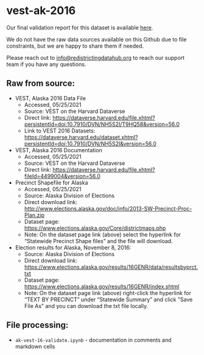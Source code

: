 # vest-ak-2016

Our final validation report for this dataset is available [here](https://redistrictingdatahub.org/dataset/vest-2016-alaska-precinct-and-election-results/).

We do not have the raw data sources available on this Github due to file constraints, but we are happy to share them if needed.

Please reach out to info@redistrictingdatahub.org to reach our support team if you have any questions.

## Raw from source:

- VEST, Alaska 2016 Data File  
    - Accessed, 05/25/2021
    - Source: VEST on the Harvard Dataverse
    - Direct link:
https://dataverse.harvard.edu/file.xhtml?persistentId=doi:10.7910/DVN/NH5S2I/T9HQ58&version=56.0
    - Link to VEST 2016 Datasets:
https://dataverse.harvard.edu/dataset.xhtml?persistentId=doi:10.7910/DVN/NH5S2I&version=56.0
- VEST, Alaska 2016 Documentation
    - Accessed, 05/25/2021
    - Source: VEST on the Harvard Dataverse
    - Direct link:
https://dataverse.harvard.edu/file.xhtml?fileId=4499004&version=56.0
- Precinct Shapefile for Alaska
    - Accessed, 05/25/2021
    - Source: Alaska Division of Elections
    - Direct download link:
http://www.elections.alaska.gov/doc/info/2013-SW-Precinct-Proc-Plan.zip
    - Dataset page: https://www.elections.alaska.gov/Core/districtmaps.php
    - Note: On the dataset page link (above) select the hyperlink for “Statewide
Precinct Shape files” and the file will download.
- Election results for Alaska, November 8, 2016:
    - Source: Alaska Division of Elections
    - Direct download link:
https://www.elections.alaska.gov/results/16GENR/data/resultsbyprct.txt
    - Dataset page: https://www.elections.alaska.gov/results/16GENR/index.shtml
    - Note: On the dataset page link (above) right-click the hyperlink for “TEXT BY
PRECINCT” under “Statewide Summary” and click "Save File As" and you can download the txt file locally.

## File processing: 

- `ak-vest-16-validate.ipynb` - documentation in comments and markdown cells
